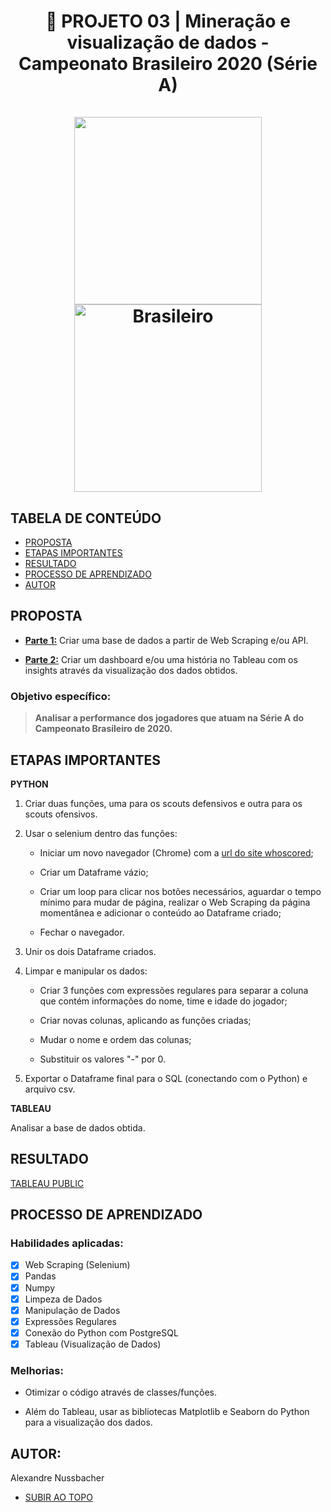 <a name="topo"></a>
<h1 align="center"> 🔎 PROJETO 03 | Mineração e visualização de dados - Campeonato Brasileiro 2020 (Série A) <br></br>
  <img width="300" src="https://github.com/alexandrenussbacher/Ironhack-Projetos/blob/main/Projeto%2003%20-%20Campeonato%20Brasileiro%202020%20(S%C3%A9rie%20A)/imagens/bola.jpg"/>
  <img width="300" src="https://github.com/alexandrenussbacher/Ironhack-Projetos/blob/main/Projeto%2003%20-%20Campeonato%20Brasileiro%202020%20(S%C3%A9rie%20A)/imagens/Brasileiro_2020.png" alt="Brasileiro"/>
</h>

## TABELA DE CONTEÚDO

- [PROPOSTA](#proposta)
- [ETAPAS IMPORTANTES](#etapas)
- [RESULTADO](#resultado)
- [PROCESSO DE APRENDIZADO](#processo)
- [AUTOR](#autor)

<a name="proposta"></a>
## PROPOSTA

* [**Parte 1:**](https://ironhack.school/asset-v1:IRONHACK+DAFT+202007_SAO+type@asset+block@web-scraping-project.pdf) Criar uma base de dados a partir de Web Scraping e/ou API.

* [**Parte 2:**](https://ironhack.school/asset-v1:IRONHACK+DAFT+202007_SAO+type@asset+block@data-visualization-project.pdf) Criar um dashboard e/ou uma história no Tableau com os insights através da visualização dos dados obtidos.

### Objetivo específico:

> **Analisar a performance dos jogadores que atuam na Série A do Campeonato Brasileiro de 2020.**

<a name="etapas"></a>
## ETAPAS IMPORTANTES

**PYTHON**

<ol type="1">
<li> Criar duas funções, uma para os scouts defensivos e outra para os scouts ofensivos. </li> <p></p>

<li> Usar o selenium dentro das funções:
  
   - Iniciar um novo navegador (Chrome) com a [url do site whoscored](https://1xbet.whoscored.com/Regions/31/Tournaments/95/Seasons/8158/Stages/18472/PlayerStatistics/Brazil-Brasileir%C3%A3o-2020);
   
   - Criar um Dataframe vázio;
   
   - Criar um loop para clicar nos botões necessários, aguardar o tempo mínimo para mudar de página, realizar o Web Scraping da página momentânea e adicionar o conteúdo ao Dataframe criado;
   
   - Fechar o navegador. </li> <p></p>

<li> Unir os dois Dataframe criados. </li> <p></p>

<li> Limpar e manipular os dados:
  
  - Criar 3 funções com expressões regulares para separar a coluna que contém informações do nome, time e idade do jogador;
  
  - Criar novas colunas, aplicando as funções criadas;
  
  - Mudar o nome e ordem das colunas;
  
  - Substituir os valores "-" por 0. </li> <p></p>
  
<li> Exportar o Dataframe final para o SQL (conectando com o Python) e arquivo csv. </li> <p></p>
  
</ol>

**TABLEAU**

Analisar a base de dados obtida.

<a name="resultado"></a>
## RESULTADO

[TABLEAU PUBLIC]()

<a name="processo"></a>
## PROCESSO DE APRENDIZADO

### Habilidades aplicadas:

- [x] Web Scraping (Selenium)
- [x] Pandas
- [x] Numpy
- [x] Limpeza de Dados
- [x] Manipulação de Dados
- [x] Expressões Regulares
- [x] Conexão do Python com PostgreSQL
- [x] Tableau (Visualização de Dados)

### Melhorias:

* Otimizar o código através de classes/funções.

* Além do Tableau, usar as bibliotecas Matplotlib e Seaborn do Python para a visualização dos dados.

<a name="autor"></a>
## AUTOR:

Alexandre Nussbacher

- [SUBIR AO TOPO](#topo)
